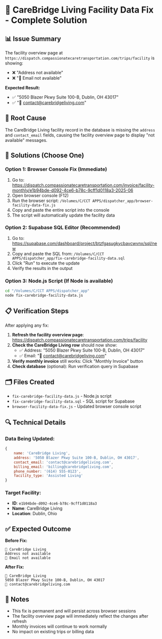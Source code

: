 # 🏥 CareBridge Living Facility Data Fix - Complete Solution

## 📊 Issue Summary
The facility overview page at `https://dispatch.compassionatecaretransportation.com/trips/facility` is showing:
- ❌ "Address not available" 
- ❌ "📧 Email not available"

**Expected Result:**
- ✅ "5050 Blazer Pkwy Suite 100-B, Dublin, OH 43017"
- ✅ "📧 contact@carebridgeliving.com"

## 🎯 Root Cause
The CareBridge Living facility record in the database is missing the `address` and `contact_email` fields, causing the facility overview page to display "not available" messages.

## 🔧 Solutions (Choose One)

### **Option 1: Browser Console Fix (Immediate)**
1. Go to: https://dispatch.compassionatecaretransportation.com/invoice/facility-monthly/e1b94bde-d092-4ce6-b78c-9cff1d0118a3-2025-06
2. Open browser console (F12)
3. Run the browser script: `/Volumes/C/CCT APPS/dispatcher_app/browser-facility-data-fix.js`
4. Copy and paste the entire script into the console
5. The script will automatically update the facility data

### **Option 2: Supabase SQL Editor (Recommended)**
1. Go to: https://supabase.com/dashboard/project/btzfgasugkycbavcwvnx/sql/new
2. Copy and paste the SQL from: `/Volumes/C/CCT APPS/dispatcher_app/fix-carebridge-facility-data.sql`
3. Click "Run" to execute the update
4. Verify the results in the output

### **Option 3: Node.js Script (If Node is available)**
```bash
cd "/Volumes/C/CCT APPS/dispatcher_app"
node fix-carebridge-facility-data.js
```

## 📋 Verification Steps

After applying any fix:

1. **Refresh the facility overview page**: https://dispatch.compassionatecaretransportation.com/trips/facility
2. **Check the CareBridge Living row** should now show:
   - ✅ Address: "5050 Blazer Pkwy Suite 100-B, Dublin, OH 43017"
   - ✅ Email: "📧 contact@carebridgeliving.com"
3. **Verify monthly invoice** still works: Click "Monthly Invoice" button
4. **Check database** (optional): Run verification query in Supabase

## 🗂️ Files Created
- `fix-carebridge-facility-data.js` - Node.js script
- `fix-carebridge-facility-data.sql` - SQL script for Supabase
- `browser-facility-data-fix.js` - Updated browser console script

## 🔍 Technical Details

### Data Being Updated:
```javascript
{
    name: 'CareBridge Living',
    address: '5050 Blazer Pkwy Suite 100-B, Dublin, OH 43017',
    contact_email: 'contact@carebridgeliving.com',
    billing_email: 'billing@carebridgeliving.com',
    phone_number: '(614) 555-0123',
    facility_type: 'Assisted Living'
}
```

### Target Facility:
- **ID**: `e1b94bde-d092-4ce6-b78c-9cff1d0118a3`
- **Name**: CareBridge Living
- **Location**: Dublin, Ohio

## ✅ Expected Outcome

**Before Fix:**
```
🏥 CareBridge Living
Address not available
📧 Email not available
```

**After Fix:**
```
🏥 CareBridge Living
5050 Blazer Pkwy Suite 100-B, Dublin, OH 43017
📧 contact@carebridgeliving.com
```

## 🚨 Notes
- This fix is permanent and will persist across browser sessions
- The facility overview page will immediately reflect the changes after refresh
- Monthly invoices will continue to work normally
- No impact on existing trips or billing data
